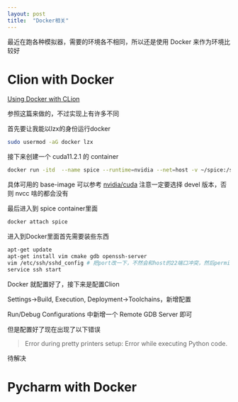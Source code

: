 ```yaml
---
layout: post
title:  "Docker相关"
---
```


最近在跑各种模拟器，需要的环境各不相同，所以还是使用 Docker 来作为环境比较好

# Clion with Docker
[Using Docker with CLion](https://blog.jetbrains.com/clion/2020/01/using-docker-with-clion/)

参照这篇来做的，不过实现上有许多不同

首先要让我能以lzx的身份运行docker
```bash
sudo usermod -aG docker lzx
```
接下来创建一个 cuda11.2.1 的 container
```bash
docker run -itd  --name spice --runtime=nvidia --net=host -v ~/spice:/spice nvidia/cuda:11.2.1-cudnn8-devel-ubuntu20.04 /bin/bash
```
具体可用的 base-image 可以参考 [nvidia/cuda](https://hub.docker.com/r/nvidia/cuda)
注意一定要选择 devel 版本，否则 nvcc 啥的都会没有

最后进入到 spice container里面
```bash
docker attach spice
```
进入到Docker里面首先需要装些东西
```bash
apt-get update
apt-get install vim cmake gdb openssh-server
vim /etc/ssh/sshd_config # 把port改一下，不然会和host的22端口冲突，然后permitrootlogin改为yes
service ssh start
```

Docker 就配置好了，接下来是配置Clion

Settings->Build, Execution, Deployment->Toolchains，新增配置

Run/Debug Configurations 中新增一个 Remote GDB Server 即可

但是配置好了现在出现了以下错误
> Error during pretty printers setup: Error while executing Python code.

待解决
# Pycharm with Docker
